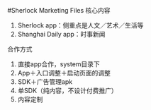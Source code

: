 #Sherlock Marketing Files
核心内容
1. Sherlock app：侧重点是人文／艺术／生活等
2. Shanghai Daily app：时事新闻

合作方式
1. 直接app合作，system目录下
2. App＋入口调整＋启动页面的调整
3. SDK＋广告管理apk
4. 单SDK（纯内容，不设计付费推广）
5. 内容定制
